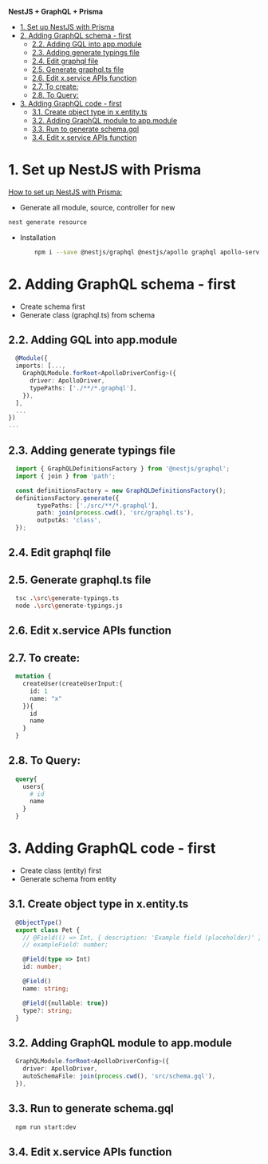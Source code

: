 **NestJS + GraphQL + Prisma**

- [1. Set up NestJS with Prisma](#1-set-up-nestjs-with-prisma)
- [2. Adding GraphQL schema - first](#2-adding-graphql-schema---first)
  - [2.2. Adding GQL into app.module](#22-adding-gql-into-appmodule)
  - [2.3. Adding generate typings file](#23-adding-generate-typings-file)
  - [2.4. Edit graphql file](#24-edit-graphql-file)
  - [2.5. Generate graphql.ts file](#25-generate-graphqlts-file)
  - [2.6. Edit x.service APIs function](#26-edit-xservice-apis-function)
  - [2.7. To create:](#27-to-create)
  - [2.8. To Query:](#28-to-query)
- [3. Adding GraphQL code - first](#3-adding-graphql-code---first)
  - [3.1. Create object type in x.entity.ts](#31-create-object-type-in-xentityts)
  - [3.2. Adding GraphQL module to app.module](#32-adding-graphql-module-to-appmodule)
  - [3.3. Run to generate schema.gql](#33-run-to-generate-schemagql)
  - [3.4. Edit x.service APIs function](#34-edit-xservice-apis-function)


# 1. Set up NestJS with Prisma
[How to set up NestJS with Prisma:](https://github.com/LeGiangK62/nodeJS-postgres)


* Generate all module, source, controller for new

```bash
nest generate resource
```

* Installation


  ```bash
      npm i --save @nestjs/graphql @nestjs/apollo graphql apollo-server-express typescript ts-node ts-morph @apollo/gateway
  ```

# 2. Adding GraphQL schema - first

* Create schema first
* Generate class (graphql.ts) from schema

## 2.2. Adding GQL into app.module
  ```ts
    @Module({
    imports: [...,
      GraphQLModule.forRoot<ApolloDriverConfig>({
        driver: ApolloDriver,
        typePaths: ['./**/*.graphql'],
      }),
    ],
    ...
  })
  ...
  ```

## 2.3. Adding generate typings file

  ```ts
    import { GraphQLDefinitionsFactory } from '@nestjs/graphql';
    import { join } from 'path';

    const definitionsFactory = new GraphQLDefinitionsFactory();
    definitionsFactory.generate({
          typePaths: ['./src/**/*.graphql'],
          path: join(process.cwd(), 'src/graphql.ts'),
          outputAs: 'class',
    });
  ```

## 2.4. Edit graphql file


## 2.5. Generate graphql.ts file
  ```bash
    tsc .\src\generate-typings.ts 
    node .\src\generate-typings.js 
  ```


## 2.6. Edit x.service APIs function

## 2.7. To create:
  ```graphql
    mutation {
      createUser(createUserInput:{
        id: 1
        name: "x"
      }){
        id 
        name
      }
    }
  ```

## 2.8. To Query:
  ```graphql
    query{
      users{ 
        # id
        name
      }
    }
  ```


# 3. Adding GraphQL code - first

* Create class (entity) first
* Generate schema from entity

## 3.1. Create object type in x.entity.ts
  ```ts
    @ObjectType()
    export class Pet {
      // @Field(() => Int, { description: 'Example field (placeholder)' })
      // exampleField: number;

      @Field(type => Int)
      id: number;

      @Field()
      name: string;

      @Field({nullable: true})
      type?: string;
    }

  ```

## 3.2. Adding GraphQL module to app.module
  ```ts
    GraphQLModule.forRoot<ApolloDriverConfig>({
      driver: ApolloDriver,
      autoSchemaFile: join(process.cwd(), 'src/schema.gql'),
    }),
  ```

## 3.3. Run to generate schema.gql
  ```bash
    npm run start:dev
  ```

## 3.4. Edit x.service APIs function